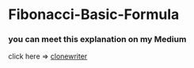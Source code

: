 # Fibonacci-Basic-Formula

<h3>you can meet this explanation on my Medium</h3>

click here => <a href="https://clonewriter.medium.com/fibonacci-everything-aboutgolden-ratio-and-god-value-logic-explained-f258c4140c68" target="_blank">clonewriter</a>
